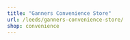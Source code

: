 ```yaml
---
title: "Ganners Convenience Store"
url: /leeds/ganners-convenience-store/
shop: convenience
---
```

